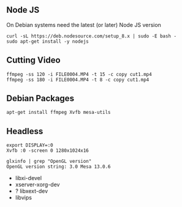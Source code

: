 ## Node JS

On Debian systems need the latest (or later) Node JS version

```
curl -sL https://deb.nodesource.com/setup_8.x | sudo -E bash -
sudo apt-get install -y nodejs
```

## Cutting Video

    ffmpeg -ss 120 -i FILE0004.MP4 -t 15 -c copy cut1.mp4
    ffmpeg -ss 180 -i FILE0004.MP4 -t 8 -c copy cut1.mp4

## Debian Packages

```
apt-get install ffmpeg Xvfb mesa-utils
```

## Headless 

    export DISPLAY=:0
    Xvfb :0 -screen 0 1280x1024x16
    
    glxinfo | grep "OpenGL version"
    OpenGL version string: 3.0 Mesa 13.0.6
    
    
- libxi-devel
- xserver-xorg-dev
- ? libxext-dev
- libvips


